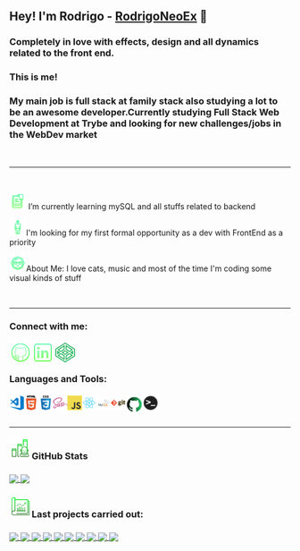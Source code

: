 ## Hey! I'm Rodrigo - [RodrigoNeoEx][website] 👋

### Completely in love with effects, design and all dynamics related to the front end.
### This is me!
### My main job is full stack at family stack also studying a lot to be an awesome developer.Currently studying Full Stack Web Development at Trybe and looking for new challenges/jobs in the WebDev market
</br>
<hr>
</br>
 <p><img src="./icons8-bookmark-64.png" width="30px"/> I’m currently learning mySQL and all stuffs related to backend </p>

<p><img src="./icons8-user-male-64.png" width="30px"/>I'm looking for my first formal opportunity as a dev with FrontEnd as a priority </p>

 <p><img src="./icons8-sun-64.png" width="30px"/>About Me: I love cats, music and most of the time I'm coding some visual kinds of stuff </p>
</br>
<hr>

<p> <h3>Connect with me: </h3>

[<img align="left" alt="gitHub" width="40px" color="white" src="./icons8-github-64.png" />][website]
[<img align="left" alt="LinkedIn" width="40px" src="./icons8-linkedin-64.png" />][linkedin]
[<img align="left" alt="codePen" width="40px" src="./icons8-codepen-50.png" />][codePen]
</p>
<br>
<br>
<h3>Languages and Tools:
<br>
<br>
<img align="left" alt="Visual Studio Code" width="26px" src="https://raw.githubusercontent.com/github/explore/80688e429a7d4ef2fca1e82350fe8e3517d3494d/topics/visual-studio-code/visual-studio-code.png" />
<img align="left" alt="HTML5" width="26px" src="https://raw.githubusercontent.com/github/explore/80688e429a7d4ef2fca1e82350fe8e3517d3494d/topics/html/html.png" />
<img align="left" alt="CSS3" width="26px" src="https://raw.githubusercontent.com/github/explore/80688e429a7d4ef2fca1e82350fe8e3517d3494d/topics/css/css.png" />
<img align="left" alt="Sass" width="26px" src="https://raw.githubusercontent.com/github/explore/80688e429a7d4ef2fca1e82350fe8e3517d3494d/topics/sass/sass.png" />
<img align="left" alt="JavaScript" width="26px" src="https://raw.githubusercontent.com/github/explore/80688e429a7d4ef2fca1e82350fe8e3517d3494d/topics/javascript/javascript.png" />
<img align="left" alt="React" width="26px" src="https://raw.githubusercontent.com/github/explore/80688e429a7d4ef2fca1e82350fe8e3517d3494d/topics/react/react.png" />
<img align="left" alt="MySQL" width="26px" src="https://raw.githubusercontent.com/github/explore/80688e429a7d4ef2fca1e82350fe8e3517d3494d/topics/mysql/mysql.png" />
<img align="left" alt="Git" width="26px" src="https://raw.githubusercontent.com/github/explore/80688e429a7d4ef2fca1e82350fe8e3517d3494d/topics/git/git.png" />
<img align="left" alt="GitHub" width="32px" src="./icons8-github-48.png" />
<img align="left" alt="Terminal" width="26px" src="https://raw.githubusercontent.com/github/explore/80688e429a7d4ef2fca1e82350fe8e3517d3494d/topics/terminal/terminal.png" />

<br />
<br />

---
<summary><img src="./icons8-personal-growth-64.png" width="40px"/>GitHub Stats</summary>
<br>
<a href="https://github.com/anuraghazra/github-readme-stats">
    <img align="center" src="https://github-readme-stats.vercel.app/api?username=RodrigoNeoEx&count_private=true&include_all_commits=true&theme=chartreuse-dark&show_icons=true&hide=stars,issues" />
  <img align="center" src="https://github-readme-stats.vercel.app/api/top-langs/?username=RodrigoNeoEx&theme=chartreuse-dark&layout=compact" />
</a>
<br>
<br>
<summary><img src="./icons8-group-of-projects-64.png" width="40px"/>Last projects carried out:</summary>
<br>
<a href="https://github.com/anuraghazra/convoychat">
  <img align="center" src="https://github-readme-stats.vercel.app/api/pin/?username=RodrigoNeoEx&repo=Recips-App&theme=chartreuse-dark" />
  <img align="center" src="https://github-readme-stats.vercel.app/api/pin/?username=RodrigoNeoEx&repo=StarWars-PlanetsSearch&theme=chartreuse-dark" />
  <img align="center" src="https://github-readme-stats.vercel.app/api/pin/?username=RodrigoNeoEx&repo=Trivia&theme=chartreuse-dark" />
  <img align="center" src="https://github-readme-stats.vercel.app/api/pin/?username=RodrigoNeoEx&repo=Wallet&theme=chartreuse-dark" />
  <img align="center" src="https://github-readme-stats.vercel.app/api/pin/?username=RodrigoNeoEx&repo=React-Testing-Library&theme=chartreuse-dark" />
  <img align="center" src="https://github-readme-stats.vercel.app/api/pin/?username=RodrigoNeoEx&repo=FrontEnd-Online-Store&theme=chartreuse-dark" />
  <img align="center" src="https://github-readme-stats.vercel.app/api/pin/?username=RodrigoNeoEx&repo=Movie-Cards-Crud&theme=chartreuse-dark" />
  <img align="center" src="https://github-readme-stats.vercel.app/api/pin/?username=RodrigoNeoEx&repo=Todo-List-V2&theme=chartreuse-dark" />
  <img align="center" src="https://github-readme-stats.vercel.app/api/pin/?username=RodrigoNeoEx&repo=Jest&theme=chartreuse-dark" />
  <img align="center" src="https://github-readme-stats.vercel.app/api/pin/?username=RodrigoNeoEx&repo=Unit-Tests&theme=chartreuse-dark" />
</a>

[website]: https://rodrigoneoex.github.io/neoPortfolio/
[linkedin]: https://www.linkedin.com/in/rodrigocamargo-neoex/
[codePen]: https://codepen.io/rodrigoneoex

